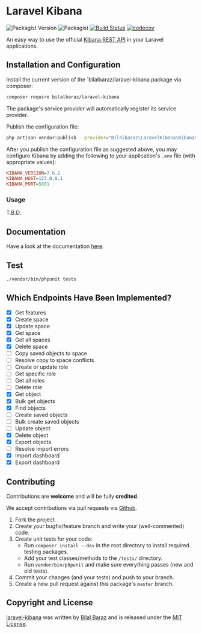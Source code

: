 # Laravel Kibana

![Packagist Version](https://img.shields.io/packagist/v/bilalbaraz/laravel-kibana)
![Packagist](https://img.shields.io/packagist/l/bilalbaraz/laravel-kibana)
[![Build Status](https://travis-ci.org/bilalbaraz/laravel-kibana.svg?branch=master)](https://travis-ci.org/bilalbaraz/laravel-kibana)
[![codecov](https://codecov.io/gh/bilalbaraz/laravel-kibana/branch/master/graph/badge.svg)](https://codecov.io/gh/bilalbaraz/laravel-kibana)

An easy way to use the official [Kibana REST API](https://www.elastic.co/guide/en/kibana/7.6/api.html) in your Laravel applications.

## Installation and Configuration
Install the current version of the `bilalbaraz/laravel-kibana package via composer:

```bash
composer require bilalbaraz/laravel-kibana
```

The package's service provider will automatically register its service provider.

Publish the configuration file:

```bash
php artisan vendor:publish --provider="Bilalbaraz\LaravelKibana\KibanaServiceProvider"
```

After you publish the configuration file as suggested above, you may configure Kibana by adding the following to your application's `.env` file (with appropriate values):

```ini
KIBANA_VERSION=7.6.2
KIBANA_HOST=127.0.0.1
KIBANA_PORT=5601
```

### Usage

T.B.D.

## Documentation

Have a look at the documentation [here](https://bilalbaraz.github.io/laravel-kibana/).

## Test

```bash
./vendor/bin/phpunit tests
```

## Which Endpoints Have Been Implemented?

- [x] Get features
- [x] Create space
- [x] Update space
- [x] Get space
- [x] Get all spaces
- [x] Delete space
- [ ] Copy saved objects to space
- [ ] Resolve copy to space conflicts
- [ ] Create or update role
- [ ] Get specific role
- [ ] Get all roles
- [ ] Delete role
- [x] Get object
- [x] Bulk get objects
- [x] Find objects
- [ ] Create saved objects
- [ ] Bulk create saved objects
- [ ] Update object
- [x] Delete object
- [x] Export objects
- [ ] Resolve import errors
- [x] Import dashboard
- [x] Export dashboard

## Contributing

Contributions are **welcome** and will be fully **credited**.

We accept contributions via pull requests via 
[Github](https://github.com/bilalbaraz/laravel-kibana).

1. Fork the project.
2. Create your bugfix/feature branch and write your (well-commented) code.
3. Create unit tests for your code:
	- Run `composer install --dev` in the root directory to install required testing packages.
	- Add your test classes/methods to the `/tests/` directory.
	- Run `vendor/bin/phpunit` and make sure everything passes (new and old tests).
3. Commit your changes (and your tests) and push to your branch.
4. Create a new pull request against this package's `master` branch.

## Copyright and License

[laravel-kibana](https://github.com/bilalbaraz/laravel-kibana)
was written by [Bilal Baraz](https://github.com/bilalbaraz) and is released under the 
[MIT License](LICENSE.md).
